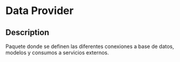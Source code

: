 # **Data Provider**

## Description
Paquete donde se definen las diferentes conexiones a base de datos, modelos y consumos a servicios externos.
